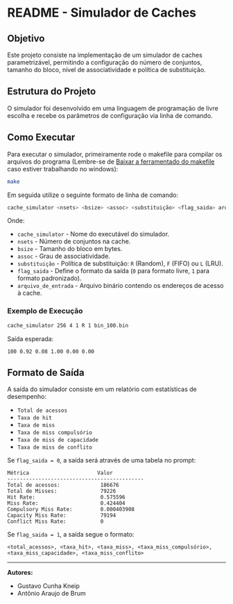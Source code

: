 # README - Simulador de Caches

## Objetivo
Este projeto consiste na implementação de um simulador de caches parametrizável, permitindo a configuração do número de conjuntos, tamanho do bloco, nível de associatividade e política de substituição.

## Estrutura do Projeto
O simulador foi desenvolvido em uma linguagem de programação de livre escolha e recebe os parâmetros de configuração via linha de comando.

## Como Executar
Para executar o simulador, primeiramente rode o makefile para compilar os arquivos do programa (Lembre-se de [Baixar a ferramentado do makefile](https://medium.com/@samsorrahman/how-to-run-a-makefile-in-windows-b4d115d7c516) caso estiver trabalhando no windows):
```sh
make
```
Em seguida utilize o seguinte formato de linha de comando:
```sh
cache_simulator <nsets> <bsize> <assoc> <substituição> <flag_saida> arquivo_de_entrada
```
Onde:
- `cache_simulator` - Nome do executável do simulador.
- `nsets` - Número de conjuntos na cache.
- `bsize` - Tamanho do bloco em bytes.
- `assoc` - Grau de associatividade.
- `substituição` - Política de substituição: `R` (Random), `F` (FIFO) ou `L` (LRU).
- `flag_saida` - Define o formato da saída (`0` para formato livre, `1` para formato padronizado).
- `arquivo_de_entrada` - Arquivo binário contendo os endereços de acesso à cache.

### Exemplo de Execução
```sh
cache_simulator 256 4 1 R 1 bin_100.bin
```
Saída esperada:
```
100 0.92 0.08 1.00 0.00 0.00
```

## Formato de Saída
A saída do simulador consiste em um relatório com estatísticas de desempenho:
- `Total de acessos`
- `Taxa de hit`
- `Taxa de miss`
- `Taxa de miss compulsório`
- `Taxa de miss de capacidade`
- `Taxa de miss de conflito`

Se `flag_saida = 0`, a saída será através de uma tabela no prompt: 
```
Métrica                      Valor               
--------------------------------------------
Total de acessos:             186676              
Total de Misses:              79226               
Hit Rate:                     0.575596            
Miss Rate:                    0.424404            
Compulsory Miss Rate:         0.000403908         
Capacity Miss Rate:           79194               
Conflict Miss Rate:           0  
```
Se `flag_saida = 1`, a saída segue o formato:
```
<total_acessos>, <taxa_hit>, <taxa_miss>, <taxa_miss_compulsório>, <taxa_miss_capacidade>, <taxa_miss_conflito>
```
---
**Autores:**
- Gustavo Cunha Kneip
- Antônio Araujo de Brum

